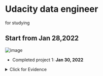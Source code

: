# Udacity data engineer
for studying

## Start from Jan 28,2022
![image](https://user-images.githubusercontent.com/39981269/151735774-61aecd69-103a-4faf-aaa5-be3daca505d4.png)

- Completed project 1: **Jan 30, 2022**
<details><summary>Click for Evidence</summary>
<p>
  
![image](https://user-images.githubusercontent.com/39981269/151736670-40ffa935-e71f-4ab2-8757-9d43a62c9196.png)

![review udacity com_](https://user-images.githubusercontent.com/39981269/151736579-cac74d42-4980-404f-a362-583dcb28c5d4.png)
  
- Code review
![review udacity com_ (1)](https://user-images.githubusercontent.com/39981269/151736765-0020ac29-ed22-4188-bc92-5d54df83643e.png)

</p>
</details>
